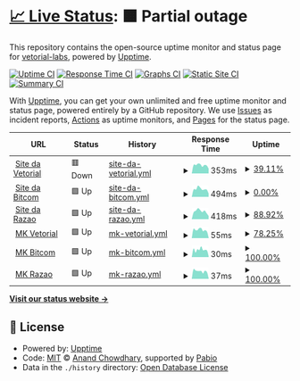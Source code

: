 # [📈 Live Status](https://vetorial-labs.github.io/upptime): <!--live status--> **🟧 Partial outage**

This repository contains the open-source uptime monitor and status page for [vetorial-labs](https://vetorial-labs.github.io/upptime), powered by [Upptime](https://github.com/upptime/upptime).

[![Uptime CI](https://github.com/vetorial-labs/upptime/workflows/Uptime%20CI/badge.svg)](https://github.com/vetorial-labs/upptime/actions?query=workflow%3A%22Uptime+CI%22)
[![Response Time CI](https://github.com/vetorial-labs/upptime/workflows/Response%20Time%20CI/badge.svg)](https://github.com/vetorial-labs/upptime/actions?query=workflow%3A%22Response+Time+CI%22)
[![Graphs CI](https://github.com/vetorial-labs/upptime/workflows/Graphs%20CI/badge.svg)](https://github.com/vetorial-labs/upptime/actions?query=workflow%3A%22Graphs+CI%22)
[![Static Site CI](https://github.com/vetorial-labs/upptime/workflows/Static%20Site%20CI/badge.svg)](https://github.com/vetorial-labs/upptime/actions?query=workflow%3A%22Static+Site+CI%22)
[![Summary CI](https://github.com/vetorial-labs/upptime/workflows/Summary%20CI/badge.svg)](https://github.com/vetorial-labs/upptime/actions?query=workflow%3A%22Summary+CI%22)

With [Upptime](https://upptime.js.org), you can get your own unlimited and free uptime monitor and status page, powered entirely by a GitHub repository. We use [Issues](https://github.com/vetorial-labs/upptime/issues) as incident reports, [Actions](https://github.com/vetorial-labs/upptime/actions) as uptime monitors, and [Pages](https://vetorial-labs.github.io/upptime) for the status page.

<!--start: status pages-->
<!-- This summary is generated by Upptime (https://github.com/upptime/upptime) -->
<!-- Do not edit this manually, your changes will be overwritten -->
<!-- prettier-ignore -->
| URL | Status | History | Response Time | Uptime |
| --- | ------ | ------- | ------------- | ------ |
| <img alt="" src="https://icons.duckduckgo.com/ip3/www.vetorial.net.ico" height="13"> [Site da Vetorial](https://www.vetorial.net) | 🟥 Down | [site-da-vetorial.yml](https://github.com/vetorial-labs/upptime/commits/HEAD/history/site-da-vetorial.yml) | <details><summary><img alt="Response time graph" src="./graphs/site-da-vetorial/response-time-week.png" height="20"> 353ms</summary><br><a href="https://vetorial-labs.github.io/upptime/history/site-da-vetorial"><img alt="Response time 343" src="https://img.shields.io/endpoint?url=https%3A%2F%2Fraw.githubusercontent.com%2Fvetorial-labs%2Fupptime%2FHEAD%2Fapi%2Fsite-da-vetorial%2Fresponse-time.json"></a><br><a href="https://vetorial-labs.github.io/upptime/history/site-da-vetorial"><img alt="24-hour response time 340" src="https://img.shields.io/endpoint?url=https%3A%2F%2Fraw.githubusercontent.com%2Fvetorial-labs%2Fupptime%2FHEAD%2Fapi%2Fsite-da-vetorial%2Fresponse-time-day.json"></a><br><a href="https://vetorial-labs.github.io/upptime/history/site-da-vetorial"><img alt="7-day response time 353" src="https://img.shields.io/endpoint?url=https%3A%2F%2Fraw.githubusercontent.com%2Fvetorial-labs%2Fupptime%2FHEAD%2Fapi%2Fsite-da-vetorial%2Fresponse-time-week.json"></a><br><a href="https://vetorial-labs.github.io/upptime/history/site-da-vetorial"><img alt="30-day response time 356" src="https://img.shields.io/endpoint?url=https%3A%2F%2Fraw.githubusercontent.com%2Fvetorial-labs%2Fupptime%2FHEAD%2Fapi%2Fsite-da-vetorial%2Fresponse-time-month.json"></a><br><a href="https://vetorial-labs.github.io/upptime/history/site-da-vetorial"><img alt="1-year response time 343" src="https://img.shields.io/endpoint?url=https%3A%2F%2Fraw.githubusercontent.com%2Fvetorial-labs%2Fupptime%2FHEAD%2Fapi%2Fsite-da-vetorial%2Fresponse-time-year.json"></a></details> | <details><summary><a href="https://vetorial-labs.github.io/upptime/history/site-da-vetorial">39.11%</a></summary><a href="https://vetorial-labs.github.io/upptime/history/site-da-vetorial"><img alt="All-time uptime 63.89%" src="https://img.shields.io/endpoint?url=https%3A%2F%2Fraw.githubusercontent.com%2Fvetorial-labs%2Fupptime%2FHEAD%2Fapi%2Fsite-da-vetorial%2Fuptime.json"></a><br><a href="https://vetorial-labs.github.io/upptime/history/site-da-vetorial"><img alt="24-hour uptime 99.99%" src="https://img.shields.io/endpoint?url=https%3A%2F%2Fraw.githubusercontent.com%2Fvetorial-labs%2Fupptime%2FHEAD%2Fapi%2Fsite-da-vetorial%2Fuptime-day.json"></a><br><a href="https://vetorial-labs.github.io/upptime/history/site-da-vetorial"><img alt="7-day uptime 39.11%" src="https://img.shields.io/endpoint?url=https%3A%2F%2Fraw.githubusercontent.com%2Fvetorial-labs%2Fupptime%2FHEAD%2Fapi%2Fsite-da-vetorial%2Fuptime-week.json"></a><br><a href="https://vetorial-labs.github.io/upptime/history/site-da-vetorial"><img alt="30-day uptime 56.41%" src="https://img.shields.io/endpoint?url=https%3A%2F%2Fraw.githubusercontent.com%2Fvetorial-labs%2Fupptime%2FHEAD%2Fapi%2Fsite-da-vetorial%2Fuptime-month.json"></a><br><a href="https://vetorial-labs.github.io/upptime/history/site-da-vetorial"><img alt="1-year uptime 63.89%" src="https://img.shields.io/endpoint?url=https%3A%2F%2Fraw.githubusercontent.com%2Fvetorial-labs%2Fupptime%2FHEAD%2Fapi%2Fsite-da-vetorial%2Fuptime-year.json"></a></details>
| <img alt="" src="https://icons.duckduckgo.com/ip3/www.bitcom.com.br.ico" height="13"> [Site da Bitcom](https://www.bitcom.com.br) | 🟩 Up | [site-da-bitcom.yml](https://github.com/vetorial-labs/upptime/commits/HEAD/history/site-da-bitcom.yml) | <details><summary><img alt="Response time graph" src="./graphs/site-da-bitcom/response-time-week.png" height="20"> 494ms</summary><br><a href="https://vetorial-labs.github.io/upptime/history/site-da-bitcom"><img alt="Response time 380" src="https://img.shields.io/endpoint?url=https%3A%2F%2Fraw.githubusercontent.com%2Fvetorial-labs%2Fupptime%2FHEAD%2Fapi%2Fsite-da-bitcom%2Fresponse-time.json"></a><br><a href="https://vetorial-labs.github.io/upptime/history/site-da-bitcom"><img alt="24-hour response time 494" src="https://img.shields.io/endpoint?url=https%3A%2F%2Fraw.githubusercontent.com%2Fvetorial-labs%2Fupptime%2FHEAD%2Fapi%2Fsite-da-bitcom%2Fresponse-time-day.json"></a><br><a href="https://vetorial-labs.github.io/upptime/history/site-da-bitcom"><img alt="7-day response time 494" src="https://img.shields.io/endpoint?url=https%3A%2F%2Fraw.githubusercontent.com%2Fvetorial-labs%2Fupptime%2FHEAD%2Fapi%2Fsite-da-bitcom%2Fresponse-time-week.json"></a><br><a href="https://vetorial-labs.github.io/upptime/history/site-da-bitcom"><img alt="30-day response time 375" src="https://img.shields.io/endpoint?url=https%3A%2F%2Fraw.githubusercontent.com%2Fvetorial-labs%2Fupptime%2FHEAD%2Fapi%2Fsite-da-bitcom%2Fresponse-time-month.json"></a><br><a href="https://vetorial-labs.github.io/upptime/history/site-da-bitcom"><img alt="1-year response time 380" src="https://img.shields.io/endpoint?url=https%3A%2F%2Fraw.githubusercontent.com%2Fvetorial-labs%2Fupptime%2FHEAD%2Fapi%2Fsite-da-bitcom%2Fresponse-time-year.json"></a></details> | <details><summary><a href="https://vetorial-labs.github.io/upptime/history/site-da-bitcom">0.00%</a></summary><a href="https://vetorial-labs.github.io/upptime/history/site-da-bitcom"><img alt="All-time uptime 65.10%" src="https://img.shields.io/endpoint?url=https%3A%2F%2Fraw.githubusercontent.com%2Fvetorial-labs%2Fupptime%2FHEAD%2Fapi%2Fsite-da-bitcom%2Fuptime.json"></a><br><a href="https://vetorial-labs.github.io/upptime/history/site-da-bitcom"><img alt="24-hour uptime 0.00%" src="https://img.shields.io/endpoint?url=https%3A%2F%2Fraw.githubusercontent.com%2Fvetorial-labs%2Fupptime%2FHEAD%2Fapi%2Fsite-da-bitcom%2Fuptime-day.json"></a><br><a href="https://vetorial-labs.github.io/upptime/history/site-da-bitcom"><img alt="7-day uptime 0.00%" src="https://img.shields.io/endpoint?url=https%3A%2F%2Fraw.githubusercontent.com%2Fvetorial-labs%2Fupptime%2FHEAD%2Fapi%2Fsite-da-bitcom%2Fuptime-week.json"></a><br><a href="https://vetorial-labs.github.io/upptime/history/site-da-bitcom"><img alt="30-day uptime 47.06%" src="https://img.shields.io/endpoint?url=https%3A%2F%2Fraw.githubusercontent.com%2Fvetorial-labs%2Fupptime%2FHEAD%2Fapi%2Fsite-da-bitcom%2Fuptime-month.json"></a><br><a href="https://vetorial-labs.github.io/upptime/history/site-da-bitcom"><img alt="1-year uptime 65.10%" src="https://img.shields.io/endpoint?url=https%3A%2F%2Fraw.githubusercontent.com%2Fvetorial-labs%2Fupptime%2FHEAD%2Fapi%2Fsite-da-bitcom%2Fuptime-year.json"></a></details>
| <img alt="" src="https://icons.duckduckgo.com/ip3/www.razaoinfo.com.br.ico" height="13"> [Site da Razao](https://www.razaoinfo.com.br) | 🟩 Up | [site-da-razao.yml](https://github.com/vetorial-labs/upptime/commits/HEAD/history/site-da-razao.yml) | <details><summary><img alt="Response time graph" src="./graphs/site-da-razao/response-time-week.png" height="20"> 418ms</summary><br><a href="https://vetorial-labs.github.io/upptime/history/site-da-razao"><img alt="Response time 411" src="https://img.shields.io/endpoint?url=https%3A%2F%2Fraw.githubusercontent.com%2Fvetorial-labs%2Fupptime%2FHEAD%2Fapi%2Fsite-da-razao%2Fresponse-time.json"></a><br><a href="https://vetorial-labs.github.io/upptime/history/site-da-razao"><img alt="24-hour response time 391" src="https://img.shields.io/endpoint?url=https%3A%2F%2Fraw.githubusercontent.com%2Fvetorial-labs%2Fupptime%2FHEAD%2Fapi%2Fsite-da-razao%2Fresponse-time-day.json"></a><br><a href="https://vetorial-labs.github.io/upptime/history/site-da-razao"><img alt="7-day response time 418" src="https://img.shields.io/endpoint?url=https%3A%2F%2Fraw.githubusercontent.com%2Fvetorial-labs%2Fupptime%2FHEAD%2Fapi%2Fsite-da-razao%2Fresponse-time-week.json"></a><br><a href="https://vetorial-labs.github.io/upptime/history/site-da-razao"><img alt="30-day response time 429" src="https://img.shields.io/endpoint?url=https%3A%2F%2Fraw.githubusercontent.com%2Fvetorial-labs%2Fupptime%2FHEAD%2Fapi%2Fsite-da-razao%2Fresponse-time-month.json"></a><br><a href="https://vetorial-labs.github.io/upptime/history/site-da-razao"><img alt="1-year response time 411" src="https://img.shields.io/endpoint?url=https%3A%2F%2Fraw.githubusercontent.com%2Fvetorial-labs%2Fupptime%2FHEAD%2Fapi%2Fsite-da-razao%2Fresponse-time-year.json"></a></details> | <details><summary><a href="https://vetorial-labs.github.io/upptime/history/site-da-razao">88.92%</a></summary><a href="https://vetorial-labs.github.io/upptime/history/site-da-razao"><img alt="All-time uptime 64.29%" src="https://img.shields.io/endpoint?url=https%3A%2F%2Fraw.githubusercontent.com%2Fvetorial-labs%2Fupptime%2FHEAD%2Fapi%2Fsite-da-razao%2Fuptime.json"></a><br><a href="https://vetorial-labs.github.io/upptime/history/site-da-razao"><img alt="24-hour uptime 100.00%" src="https://img.shields.io/endpoint?url=https%3A%2F%2Fraw.githubusercontent.com%2Fvetorial-labs%2Fupptime%2FHEAD%2Fapi%2Fsite-da-razao%2Fuptime-day.json"></a><br><a href="https://vetorial-labs.github.io/upptime/history/site-da-razao"><img alt="7-day uptime 88.92%" src="https://img.shields.io/endpoint?url=https%3A%2F%2Fraw.githubusercontent.com%2Fvetorial-labs%2Fupptime%2FHEAD%2Fapi%2Fsite-da-razao%2Fuptime-week.json"></a><br><a href="https://vetorial-labs.github.io/upptime/history/site-da-razao"><img alt="30-day uptime 74.59%" src="https://img.shields.io/endpoint?url=https%3A%2F%2Fraw.githubusercontent.com%2Fvetorial-labs%2Fupptime%2FHEAD%2Fapi%2Fsite-da-razao%2Fuptime-month.json"></a><br><a href="https://vetorial-labs.github.io/upptime/history/site-da-razao"><img alt="1-year uptime 64.29%" src="https://img.shields.io/endpoint?url=https%3A%2F%2Fraw.githubusercontent.com%2Fvetorial-labs%2Fupptime%2FHEAD%2Fapi%2Fsite-da-razao%2Fuptime-year.json"></a></details>
| <img alt="" src="https://icons.duckduckgo.com/ip3/erp.vetorial.com.ico" height="13"> [MK Vetorial](https://erp.vetorial.com/mk/) | 🟩 Up | [mk-vetorial.yml](https://github.com/vetorial-labs/upptime/commits/HEAD/history/mk-vetorial.yml) | <details><summary><img alt="Response time graph" src="./graphs/mk-vetorial/response-time-week.png" height="20"> 55ms</summary><br><a href="https://vetorial-labs.github.io/upptime/history/mk-vetorial"><img alt="Response time 351" src="https://img.shields.io/endpoint?url=https%3A%2F%2Fraw.githubusercontent.com%2Fvetorial-labs%2Fupptime%2FHEAD%2Fapi%2Fmk-vetorial%2Fresponse-time.json"></a><br><a href="https://vetorial-labs.github.io/upptime/history/mk-vetorial"><img alt="24-hour response time 55" src="https://img.shields.io/endpoint?url=https%3A%2F%2Fraw.githubusercontent.com%2Fvetorial-labs%2Fupptime%2FHEAD%2Fapi%2Fmk-vetorial%2Fresponse-time-day.json"></a><br><a href="https://vetorial-labs.github.io/upptime/history/mk-vetorial"><img alt="7-day response time 55" src="https://img.shields.io/endpoint?url=https%3A%2F%2Fraw.githubusercontent.com%2Fvetorial-labs%2Fupptime%2FHEAD%2Fapi%2Fmk-vetorial%2Fresponse-time-week.json"></a><br><a href="https://vetorial-labs.github.io/upptime/history/mk-vetorial"><img alt="30-day response time 56" src="https://img.shields.io/endpoint?url=https%3A%2F%2Fraw.githubusercontent.com%2Fvetorial-labs%2Fupptime%2FHEAD%2Fapi%2Fmk-vetorial%2Fresponse-time-month.json"></a><br><a href="https://vetorial-labs.github.io/upptime/history/mk-vetorial"><img alt="1-year response time 351" src="https://img.shields.io/endpoint?url=https%3A%2F%2Fraw.githubusercontent.com%2Fvetorial-labs%2Fupptime%2FHEAD%2Fapi%2Fmk-vetorial%2Fresponse-time-year.json"></a></details> | <details><summary><a href="https://vetorial-labs.github.io/upptime/history/mk-vetorial">78.25%</a></summary><a href="https://vetorial-labs.github.io/upptime/history/mk-vetorial"><img alt="All-time uptime 58.42%" src="https://img.shields.io/endpoint?url=https%3A%2F%2Fraw.githubusercontent.com%2Fvetorial-labs%2Fupptime%2FHEAD%2Fapi%2Fmk-vetorial%2Fuptime.json"></a><br><a href="https://vetorial-labs.github.io/upptime/history/mk-vetorial"><img alt="24-hour uptime 0.00%" src="https://img.shields.io/endpoint?url=https%3A%2F%2Fraw.githubusercontent.com%2Fvetorial-labs%2Fupptime%2FHEAD%2Fapi%2Fmk-vetorial%2Fuptime-day.json"></a><br><a href="https://vetorial-labs.github.io/upptime/history/mk-vetorial"><img alt="7-day uptime 78.25%" src="https://img.shields.io/endpoint?url=https%3A%2F%2Fraw.githubusercontent.com%2Fvetorial-labs%2Fupptime%2FHEAD%2Fapi%2Fmk-vetorial%2Fuptime-week.json"></a><br><a href="https://vetorial-labs.github.io/upptime/history/mk-vetorial"><img alt="30-day uptime 47.35%" src="https://img.shields.io/endpoint?url=https%3A%2F%2Fraw.githubusercontent.com%2Fvetorial-labs%2Fupptime%2FHEAD%2Fapi%2Fmk-vetorial%2Fuptime-month.json"></a><br><a href="https://vetorial-labs.github.io/upptime/history/mk-vetorial"><img alt="1-year uptime 58.42%" src="https://img.shields.io/endpoint?url=https%3A%2F%2Fraw.githubusercontent.com%2Fvetorial-labs%2Fupptime%2FHEAD%2Fapi%2Fmk-vetorial%2Fuptime-year.json"></a></details>
| <img alt="" src="https://icons.duckduckgo.com/ip3/mk.bitcom.com.br.ico" height="13"> [MK Bitcom](http://mk.bitcom.com.br/mk/) | 🟩 Up | [mk-bitcom.yml](https://github.com/vetorial-labs/upptime/commits/HEAD/history/mk-bitcom.yml) | <details><summary><img alt="Response time graph" src="./graphs/mk-bitcom/response-time-week.png" height="20"> 30ms</summary><br><a href="https://vetorial-labs.github.io/upptime/history/mk-bitcom"><img alt="Response time 170" src="https://img.shields.io/endpoint?url=https%3A%2F%2Fraw.githubusercontent.com%2Fvetorial-labs%2Fupptime%2FHEAD%2Fapi%2Fmk-bitcom%2Fresponse-time.json"></a><br><a href="https://vetorial-labs.github.io/upptime/history/mk-bitcom"><img alt="24-hour response time 30" src="https://img.shields.io/endpoint?url=https%3A%2F%2Fraw.githubusercontent.com%2Fvetorial-labs%2Fupptime%2FHEAD%2Fapi%2Fmk-bitcom%2Fresponse-time-day.json"></a><br><a href="https://vetorial-labs.github.io/upptime/history/mk-bitcom"><img alt="7-day response time 30" src="https://img.shields.io/endpoint?url=https%3A%2F%2Fraw.githubusercontent.com%2Fvetorial-labs%2Fupptime%2FHEAD%2Fapi%2Fmk-bitcom%2Fresponse-time-week.json"></a><br><a href="https://vetorial-labs.github.io/upptime/history/mk-bitcom"><img alt="30-day response time 33" src="https://img.shields.io/endpoint?url=https%3A%2F%2Fraw.githubusercontent.com%2Fvetorial-labs%2Fupptime%2FHEAD%2Fapi%2Fmk-bitcom%2Fresponse-time-month.json"></a><br><a href="https://vetorial-labs.github.io/upptime/history/mk-bitcom"><img alt="1-year response time 170" src="https://img.shields.io/endpoint?url=https%3A%2F%2Fraw.githubusercontent.com%2Fvetorial-labs%2Fupptime%2FHEAD%2Fapi%2Fmk-bitcom%2Fresponse-time-year.json"></a></details> | <details><summary><a href="https://vetorial-labs.github.io/upptime/history/mk-bitcom">100.00%</a></summary><a href="https://vetorial-labs.github.io/upptime/history/mk-bitcom"><img alt="All-time uptime 61.38%" src="https://img.shields.io/endpoint?url=https%3A%2F%2Fraw.githubusercontent.com%2Fvetorial-labs%2Fupptime%2FHEAD%2Fapi%2Fmk-bitcom%2Fuptime.json"></a><br><a href="https://vetorial-labs.github.io/upptime/history/mk-bitcom"><img alt="24-hour uptime 100.00%" src="https://img.shields.io/endpoint?url=https%3A%2F%2Fraw.githubusercontent.com%2Fvetorial-labs%2Fupptime%2FHEAD%2Fapi%2Fmk-bitcom%2Fuptime-day.json"></a><br><a href="https://vetorial-labs.github.io/upptime/history/mk-bitcom"><img alt="7-day uptime 100.00%" src="https://img.shields.io/endpoint?url=https%3A%2F%2Fraw.githubusercontent.com%2Fvetorial-labs%2Fupptime%2FHEAD%2Fapi%2Fmk-bitcom%2Fuptime-week.json"></a><br><a href="https://vetorial-labs.github.io/upptime/history/mk-bitcom"><img alt="30-day uptime 99.96%" src="https://img.shields.io/endpoint?url=https%3A%2F%2Fraw.githubusercontent.com%2Fvetorial-labs%2Fupptime%2FHEAD%2Fapi%2Fmk-bitcom%2Fuptime-month.json"></a><br><a href="https://vetorial-labs.github.io/upptime/history/mk-bitcom"><img alt="1-year uptime 61.38%" src="https://img.shields.io/endpoint?url=https%3A%2F%2Fraw.githubusercontent.com%2Fvetorial-labs%2Fupptime%2FHEAD%2Fapi%2Fmk-bitcom%2Fuptime-year.json"></a></details>
| <img alt="" src="https://icons.duckduckgo.com/ip3/mk.razaoinfo.net.br.ico" height="13"> [MK Razao](http://mk.razaoinfo.net.br/mk/) | 🟩 Up | [mk-razao.yml](https://github.com/vetorial-labs/upptime/commits/HEAD/history/mk-razao.yml) | <details><summary><img alt="Response time graph" src="./graphs/mk-razao/response-time-week.png" height="20"> 37ms</summary><br><a href="https://vetorial-labs.github.io/upptime/history/mk-razao"><img alt="Response time 145" src="https://img.shields.io/endpoint?url=https%3A%2F%2Fraw.githubusercontent.com%2Fvetorial-labs%2Fupptime%2FHEAD%2Fapi%2Fmk-razao%2Fresponse-time.json"></a><br><a href="https://vetorial-labs.github.io/upptime/history/mk-razao"><img alt="24-hour response time 38" src="https://img.shields.io/endpoint?url=https%3A%2F%2Fraw.githubusercontent.com%2Fvetorial-labs%2Fupptime%2FHEAD%2Fapi%2Fmk-razao%2Fresponse-time-day.json"></a><br><a href="https://vetorial-labs.github.io/upptime/history/mk-razao"><img alt="7-day response time 37" src="https://img.shields.io/endpoint?url=https%3A%2F%2Fraw.githubusercontent.com%2Fvetorial-labs%2Fupptime%2FHEAD%2Fapi%2Fmk-razao%2Fresponse-time-week.json"></a><br><a href="https://vetorial-labs.github.io/upptime/history/mk-razao"><img alt="30-day response time 37" src="https://img.shields.io/endpoint?url=https%3A%2F%2Fraw.githubusercontent.com%2Fvetorial-labs%2Fupptime%2FHEAD%2Fapi%2Fmk-razao%2Fresponse-time-month.json"></a><br><a href="https://vetorial-labs.github.io/upptime/history/mk-razao"><img alt="1-year response time 145" src="https://img.shields.io/endpoint?url=https%3A%2F%2Fraw.githubusercontent.com%2Fvetorial-labs%2Fupptime%2FHEAD%2Fapi%2Fmk-razao%2Fresponse-time-year.json"></a></details> | <details><summary><a href="https://vetorial-labs.github.io/upptime/history/mk-razao">100.00%</a></summary><a href="https://vetorial-labs.github.io/upptime/history/mk-razao"><img alt="All-time uptime 79.48%" src="https://img.shields.io/endpoint?url=https%3A%2F%2Fraw.githubusercontent.com%2Fvetorial-labs%2Fupptime%2FHEAD%2Fapi%2Fmk-razao%2Fuptime.json"></a><br><a href="https://vetorial-labs.github.io/upptime/history/mk-razao"><img alt="24-hour uptime 100.00%" src="https://img.shields.io/endpoint?url=https%3A%2F%2Fraw.githubusercontent.com%2Fvetorial-labs%2Fupptime%2FHEAD%2Fapi%2Fmk-razao%2Fuptime-day.json"></a><br><a href="https://vetorial-labs.github.io/upptime/history/mk-razao"><img alt="7-day uptime 100.00%" src="https://img.shields.io/endpoint?url=https%3A%2F%2Fraw.githubusercontent.com%2Fvetorial-labs%2Fupptime%2FHEAD%2Fapi%2Fmk-razao%2Fuptime-week.json"></a><br><a href="https://vetorial-labs.github.io/upptime/history/mk-razao"><img alt="30-day uptime 100.00%" src="https://img.shields.io/endpoint?url=https%3A%2F%2Fraw.githubusercontent.com%2Fvetorial-labs%2Fupptime%2FHEAD%2Fapi%2Fmk-razao%2Fuptime-month.json"></a><br><a href="https://vetorial-labs.github.io/upptime/history/mk-razao"><img alt="1-year uptime 79.48%" src="https://img.shields.io/endpoint?url=https%3A%2F%2Fraw.githubusercontent.com%2Fvetorial-labs%2Fupptime%2FHEAD%2Fapi%2Fmk-razao%2Fuptime-year.json"></a></details>

<!--end: status pages-->

[**Visit our status website →**](https://vetorial-labs.github.io/upptime)

## 📄 License

- Powered by: [Upptime](https://github.com/upptime/upptime)
- Code: [MIT](./LICENSE) © [Anand Chowdhary](https://anandchowdhary.com), supported by [Pabio](https://pabio.com)
- Data in the `./history` directory: [Open Database License](https://opendatacommons.org/licenses/odbl/1-0/)

